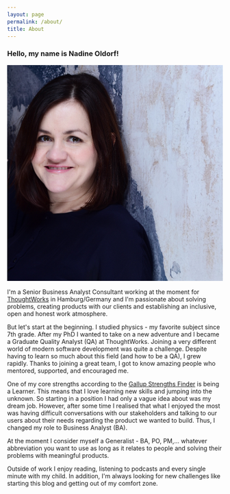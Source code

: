 ```yaml
---
layout: page
permalink: /about/
title: About
---
```


### Hello, my name is Nadine Oldorf!

<img class="profile-pic" src="../images/Profilbild.jpg" />
     
I'm a Senior Business Analyst Consultant working at the moment for [ThoughtWorks](https://www.thoughtworks.com/) in Hamburg/Germany and I'm passionate about solving problems, creating products with our clients and establishing an inclusive, open and honest work atmosphere.
 
 But let's start at the beginning. I studied physics - my favorite subject since 7th grade. After my PhD I wanted to take on a new adventure and I became a Graduate Quality Analyst (QA) at ThoughtWorks. Joining a very different world of modern software development was quite a challenge. Despite having to learn so much about this field (and how to be a QA), I grew rapidly. Thanks to joining a great team, I got to know amazing people who mentored, supported, and encouraged me.
 
 One of my core strengths according to the [Gallup Strengths Finder](https://www.amazon.com/StrengthsFinder-2-0-Tom-Rath/dp/159562015X/ref=sr_1_1?crid=NSE4JJ50V46F&keywords=gallup+strengths+finder+2.0+with+access+code&qid=1582837613&sprefix=gallup+%2Caps%2C229&sr=8-1) is being a Learner. This means that I love learning new skills and jumping into the unknown. So starting in a position I had only a vague idea about was my dream job.
 However, after some time I realised that what I enjoyed the most was having difficult conversations with our stakeholders and talking to our users about their needs regarding the product we wanted to build. Thus, I changed my role to Business Analyst (BA).
 
 At the moment I consider myself a Generalist - BA, PO, PM,... whatever abbreviation you want to use as long as it relates to people and solving their problems with meaningful products.
 
 Outside of work I enjoy reading, listening to podcasts and every single minute with my child. In addition, 
 I'm always looking for new challenges like starting this blog and getting out of my comfort zone.